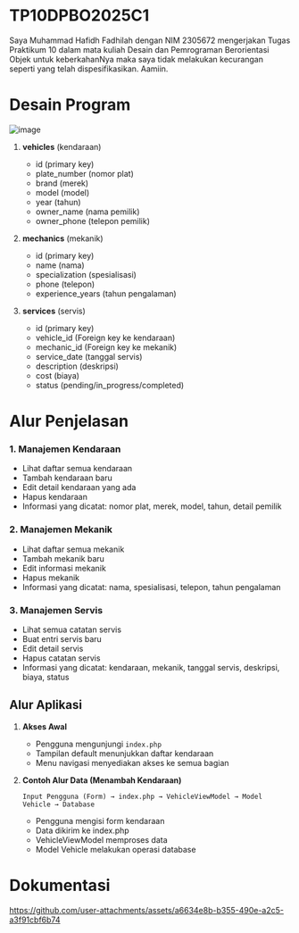 # TP10DPBO2025C1
Saya Muhammad Hafidh Fadhilah dengan NIM 2305672 mengerjakan Tugas Praktikum 10 dalam mata kuliah Desain dan Pemrograman Berorientasi Objek untuk keberkahanNya maka saya tidak melakukan kecurangan seperti yang telah dispesifikasikan. Aamiin.

# Desain Program 
![image](https://github.com/user-attachments/assets/5136a538-8407-4f49-8589-8e11eb52fadc)

1. **vehicles** (kendaraan)
   - id (primary key)
   - plate_number (nomor plat)
   - brand (merek)
   - model (model)
   - year (tahun)
   - owner_name (nama pemilik)
   - owner_phone (telepon pemilik)

2. **mechanics** (mekanik)
   - id (primary key)
   - name (nama)
   - specialization (spesialisasi)
   - phone (telepon)
   - experience_years (tahun pengalaman)

3. **services** (servis)
   - id (primary key)
   - vehicle_id (Foreign key ke kendaraan)
   - mechanic_id (Foreign key ke mekanik)
   - service_date (tanggal servis)
   - description (deskripsi)
   - cost (biaya)
   - status (pending/in_progress/completed)

# Alur Penjelasan
### 1. Manajemen Kendaraan
- Lihat daftar semua kendaraan
- Tambah kendaraan baru
- Edit detail kendaraan yang ada
- Hapus kendaraan
- Informasi yang dicatat: nomor plat, merek, model, tahun, detail pemilik

### 2. Manajemen Mekanik
- Lihat daftar semua mekanik
- Tambah mekanik baru
- Edit informasi mekanik
- Hapus mekanik
- Informasi yang dicatat: nama, spesialisasi, telepon, tahun pengalaman

### 3. Manajemen Servis
- Lihat semua catatan servis
- Buat entri servis baru
- Edit detail servis
- Hapus catatan servis
- Informasi yang dicatat: kendaraan, mekanik, tanggal servis, deskripsi, biaya, status

## Alur Aplikasi

1. **Akses Awal**
   - Pengguna mengunjungi `index.php`
   - Tampilan default menunjukkan daftar kendaraan
   - Menu navigasi menyediakan akses ke semua bagian

2. **Contoh Alur Data (Menambah Kendaraan)**
   ```
   Input Pengguna (Form) → index.php → VehicleViewModel → Model Vehicle → Database
   ```
   - Pengguna mengisi form kendaraan
   - Data dikirim ke index.php
   - VehicleViewModel memproses data
   - Model Vehicle melakukan operasi database

# Dokumentasi
https://github.com/user-attachments/assets/a6634e8b-b355-490e-a2c5-a3f91cbf6b74


